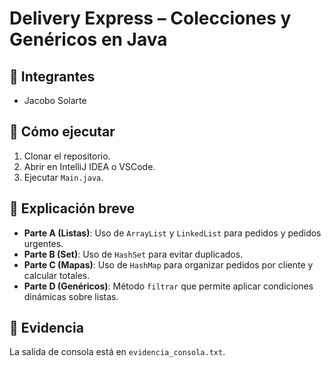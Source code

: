 # Delivery Express – Colecciones y Genéricos en Java

## 👥 Integrantes
- Jacobo Solarte

## 🚀 Cómo ejecutar
1. Clonar el repositorio.
2. Abrir en IntelliJ IDEA o VSCode.
3. Ejecutar `Main.java`.

## 📌 Explicación breve
- **Parte A (Listas)**: Uso de `ArrayList` y `LinkedList` para pedidos y pedidos urgentes.
- **Parte B (Set)**: Uso de `HashSet` para evitar duplicados.
- **Parte C (Mapas)**: Uso de `HashMap` para organizar pedidos por cliente y calcular totales.
- **Parte D (Genéricos)**: Método `filtrar` que permite aplicar condiciones dinámicas sobre listas.

## 📂 Evidencia
La salida de consola está en `evidencia_consola.txt`.
